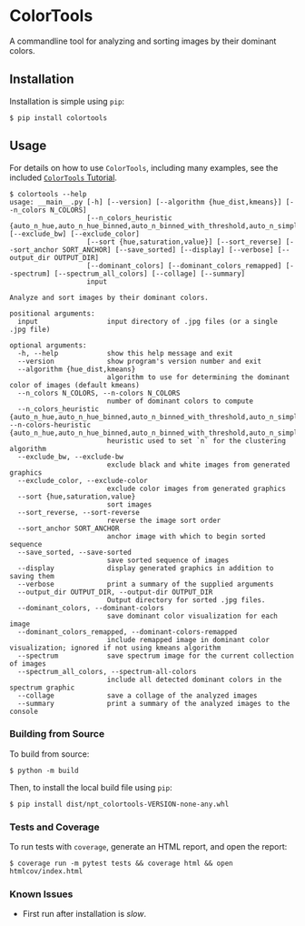 # ColorTools

A commandline tool for analyzing and sorting images by their dominant colors.

## Installation
Installation is simple using `pip`: 

```
$ pip install colortools
```

## Usage
For details on how to use `ColorTools`, including many examples, see the included [`ColorTools` Tutorial](docs/colortools-tutorial.md). 

```
$ colortools --help
usage: __main__.py [-h] [--version] [--algorithm {hue_dist,kmeans}] [--n_colors N_COLORS]
                   [--n_colors_heuristic {auto_n_hue,auto_n_hue_binned,auto_n_binned_with_threshold,auto_n_simple_threshold}] [--exclude_bw] [--exclude_color]
                   [--sort {hue,saturation,value}] [--sort_reverse] [--sort_anchor SORT_ANCHOR] [--save_sorted] [--display] [--verbose] [--output_dir OUTPUT_DIR]
                   [--dominant_colors] [--dominant_colors_remapped] [--spectrum] [--spectrum_all_colors] [--collage] [--summary]
                   input

Analyze and sort images by their dominant colors.

positional arguments:
  input                 input directory of .jpg files (or a single .jpg file)

optional arguments:
  -h, --help            show this help message and exit
  --version             show program's version number and exit
  --algorithm {hue_dist,kmeans}
                        algorithm to use for determining the dominant color of images (default kmeans)
  --n_colors N_COLORS, --n-colors N_COLORS
                        number of dominant colors to compute
  --n_colors_heuristic {auto_n_hue,auto_n_hue_binned,auto_n_binned_with_threshold,auto_n_simple_threshold}, --n-colors-heuristic {auto_n_hue,auto_n_hue_binned,auto_n_binned_with_threshold,auto_n_simple_threshold}
                        heuristic used to set `n` for the clustering algorithm
  --exclude_bw, --exclude-bw
                        exclude black and white images from generated graphics
  --exclude_color, --exclude-color
                        exclude color images from generated graphics
  --sort {hue,saturation,value}
                        sort images
  --sort_reverse, --sort-reverse
                        reverse the image sort order
  --sort_anchor SORT_ANCHOR
                        anchor image with which to begin sorted sequence
  --save_sorted, --save-sorted
                        save sorted sequence of images
  --display             display generated graphics in addition to saving them
  --verbose             print a summary of the supplied arguments
  --output_dir OUTPUT_DIR, --output-dir OUTPUT_DIR
                        Output directory for sorted .jpg files.
  --dominant_colors, --dominant-colors
                        save dominant color visualization for each image
  --dominant_colors_remapped, --dominant-colors-remapped
                        include remapped image in dominant color visualization; ignored if not using kmeans algorithm
  --spectrum            save spectrum image for the current collection of images
  --spectrum_all_colors, --spectrum-all-colors
                        include all detected dominant colors in the spectrum graphic
  --collage             save a collage of the analyzed images
  --summary             print a summary of the analyzed images to the console
```

### Building from Source
To build from source: 

```
$ python -m build
```

Then, to install the local build file using `pip`: 

```
$ pip install dist/npt_colortools-VERSION-none-any.whl
```

### Tests and Coverage
To run tests with `coverage`, generate an HTML report, and open the report: 

```
$ coverage run -m pytest tests && coverage html && open htmlcov/index.html 
```

### Known Issues
- First run after installation is _slow_.
